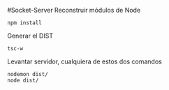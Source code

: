 #Socket-Server
Reconstruir módulos de Node
````
npm install
````

Generar el DIST
````
tsc-w
````

Levantar servidor, cualquiera de estos dos comandos
````
nodemon dist/
node dist/
````

